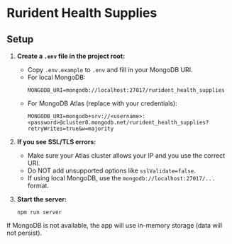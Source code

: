 # Rurident Health Supplies

## Setup

1. **Create a `.env` file in the project root:**
   - Copy `.env.example` to `.env` and fill in your MongoDB URI.
   - For local MongoDB:
     ```
     MONGODB_URI=mongodb://localhost:27017/rurident_health_supplies
     ```
   - For MongoDB Atlas (replace with your credentials):
     ```
     MONGODB_URI=mongodb+srv://<username>:<password>@cluster0.mongodb.net/rurident_health_supplies?retryWrites=true&w=majority
     ```

2. **If you see SSL/TLS errors:**
   - Make sure your Atlas cluster allows your IP and you use the correct URI.
   - Do NOT add unsupported options like `sslValidate=false`.
   - If using local MongoDB, use the `mongodb://localhost:27017/...` format.

3. **Start the server:**
   ```
   npm run server
   ```

If MongoDB is not available, the app will use in-memory storage (data will not persist).
